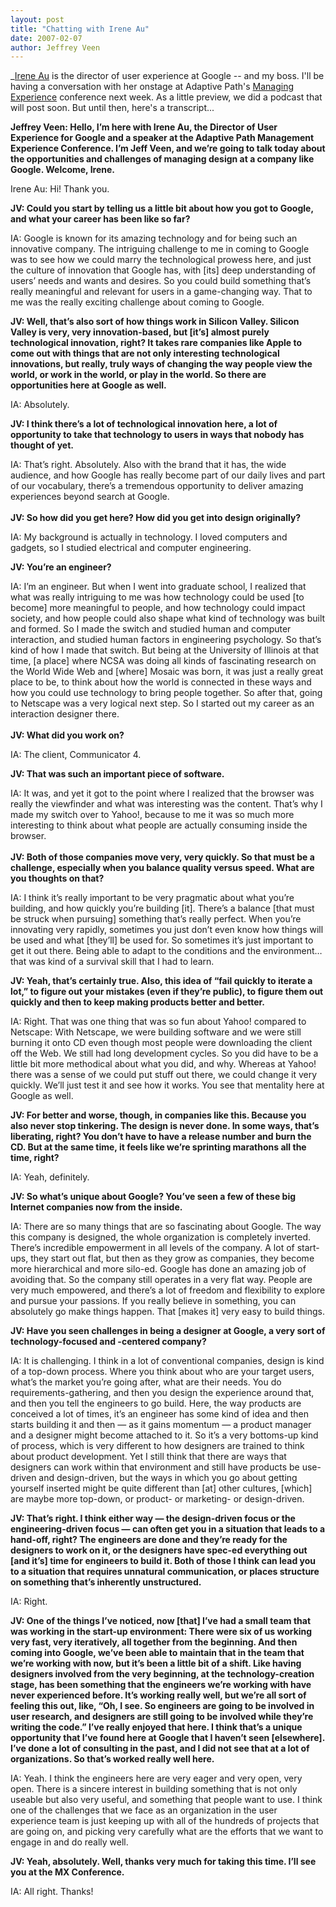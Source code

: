 ```yaml
--- 
layout: post
title: "Chatting with Irene Au"
date: 2007-02-07
author: Jeffrey Veen
---
```

<p>_<a href="http://www.linkedin.com/pub/0/22/497">Irene Au</a> is the director of user experience at Google -- and my boss. I'll be having a conversation with her onstage at Adaptive Path's <a href="http://www.adaptivepath.com/events/2007/feb/">Managing Experience</a> conference next week. As a little preview, we did a podcast that will post soon. But until then, here's a transcript... </p>

<p><strong>Jeffrey Veen: Hello, I&rsquo;m here with Irene Au, the Director of User Experience for Google and a speaker at the Adaptive Path Management Experience Conference. I&rsquo;m Jeff Veen, and we&rsquo;re going to talk today about the opportunities and challenges of managing design at a company like Google. Welcome, Irene.</strong></p>
<p>Irene Au: Hi! Thank you.</p>
<p><strong>JV: Could you start by telling us a little bit about how you got to Google, and what your career has been like so far?</strong></p>
<p>IA: Google is known for its amazing technology and for being such an innovative company. The intriguing challenge to me in coming to Google was to see how we could marry the technological prowess here, and just the culture of innovation that Google has, with [its] deep understanding of users&rsquo; needs and wants and desires. So you could build something that&rsquo;s really meaningful and relevant for users in a game-changing way. That to me was the really exciting challenge about coming to Google.</p>
<p><strong>JV: Well, that&rsquo;s also sort of how things work in Silicon Valley. Silicon Valley is very, very innovation-based, but [it&#8217;s] almost purely technological innovation, right? It takes rare companies like Apple to come out with things that are not only interesting technological innovations, but really, truly ways of changing the way people view the world, or work in the world, or play in the world. So there are opportunities here at Google as well.</strong></p>
<p>IA: Absolutely.</p>
<p><strong>JV: I think there&rsquo;s a lot of technological innovation here, a lot of opportunity to take that technology to users in ways that nobody has thought of yet.</strong></p>
<p>IA: That&rsquo;s right. Absolutely. Also with the brand that it has, the wide audience, and how Google has really become part of our daily lives and part of our vocabulary, there&rsquo;s a tremendous opportunity to deliver amazing experiences beyond search at Google.<br />
<strong><br />
JV: So how did you get here? How did you get into design originally?</strong></p>
<p>IA: My background is actually in technology. I loved computers and gadgets, so I studied electrical and computer engineering.</p>
<p><strong>JV: You&rsquo;re an engineer?</strong></p>
<p>IA: I&rsquo;m an engineer. But when I went into graduate school, I realized that what was really intriguing to me was how technology could be used [to become] more meaningful to people, and how technology could impact society, and how people could also shape what kind of technology was built and formed. So I made the switch and studied human and computer interaction, and studied human factors in engineering psychology. So that&rsquo;s kind of how I made that switch. But being at the University of Illinois at that time, [a place] where NCSA was doing all kinds of fascinating research on the World Wide Web and [where] Mosaic was born, it was just a really great place to be, to think about how the world is connected in these ways and how you could use technology to bring people together. So after that, going to Netscape was a very logical next step. So I started out my career as an interaction designer there.<br />
<strong><br />
JV: What did you work on?</strong></p>
<p>IA: The client, Communicator 4.</p>
<p><strong>JV: That was such an important piece of software.</strong></p>
<p>IA: It was, and yet it got to the point where I realized that the browser was really the viewfinder and what was interesting was the content. That&rsquo;s why I made my switch over to Yahoo!, because to me it was so much more interesting to think about what people are actually consuming inside the browser.<br />
<strong><br />
JV: Both of those companies move very, very quickly. So that must be a challenge, especially when you balance quality versus speed. What are you thoughts on that?</strong></p>
<p>IA: I think it&rsquo;s really important to be very pragmatic about what you&rsquo;re building, and how quickly you&rsquo;re building [it]. There&rsquo;s a balance [that must be struck when pursuing] something that&rsquo;s really perfect. When you&rsquo;re innovating very rapidly, sometimes you just don&rsquo;t even know how things will be used and what [they&#8217;ll] be used for. So sometimes it&rsquo;s just important to get it out there. Being able to adapt to the conditions and the environment&#8230;that was kind of a survival skill that I had to learn.</p>
<p><strong>JV: Yeah, that&rsquo;s certainly true. Also, this idea of &#8220;fail quickly to iterate a lot,&#8221; to figure out your mistakes (even if they&rsquo;re public), to figure them out quickly and then to keep making products better and better.</strong></p>
<p>IA: Right. That was one thing that was so fun about Yahoo! compared to Netscape: With Netscape, we were building software and we were still burning it onto CD even though most people were downloading the client off the Web. We still had long development cycles. So you did have to be a little bit more methodical about what you did, and why. Whereas at Yahoo! there was a sense of we could put stuff out there, we could change it very quickly. We&rsquo;ll just test it and see how it works. You see that mentality here at Google as well.</p>
<p><strong>JV: For better and worse, though, in companies like this. Because you also never stop tinkering. The design is never done. In some ways, that&rsquo;s liberating, right? You don&rsquo;t have to have a release number and burn the CD. But at the same time, it feels like we&rsquo;re sprinting marathons all the time, right?</strong></p>
<p>IA: Yeah, definitely.</p>
<p><strong>JV: So what&rsquo;s unique about Google? You&rsquo;ve seen a few of these big Internet companies now from the inside.</strong></p>
<p>IA: There are so many things that are so fascinating about Google. The way this company is designed, the whole organization is completely inverted. There&rsquo;s incredible empowerment in all levels of the company. A lot of start-ups, they start out flat, but then as they grow as companies, they become more hierarchical and more silo-ed. Google has done an amazing job of avoiding that. So the company still operates in a very flat way. People are very much empowered, and there&rsquo;s a lot of freedom and flexibility to explore and pursue your passions. If you really believe in something, you can absolutely go make things happen. That [makes it] very easy to build things.</p>
<p><strong>JV: Have you seen challenges in being a designer at Google, a very sort of technology-focused and -centered company?</strong></p>
<p>IA: It is challenging. I think in a lot of conventional companies, design is kind of a top-down process. Where you think about who are your target users, what&rsquo;s the market you&rsquo;re going after, what are their needs. You do requirements-gathering, and then you design the experience around that, and then you tell the engineers to go build. Here, the way products are conceived a lot of times, it&rsquo;s an engineer has some kind of idea and then starts building it and then &#8212; as it gains momentum &#8212; a product manager and a designer might become attached to it. So it&rsquo;s a very bottoms-up kind of process, which is very different to how designers are trained to think about product development. Yet I still think that there are ways that designers can work within that environment and still have products be use-driven and design-driven, but the ways in which you go about getting yourself inserted might be quite different than [at] other cultures, [which] are maybe more top-down, or product- or marketing- or design-driven.</p>
<p><strong>JV: That&rsquo;s right. I think either way &#8212; the design-driven focus or the engineering-driven focus &#8212; can often get you in a situation that leads to a hand-off, right? The engineers are done and they&rsquo;re ready for the designers to work on it, or the designers have spec-ed everything out [and it&#8217;s] time for engineers to build it. Both of those I think can lead you to a situation that requires unnatural communication, or places structure on something that&rsquo;s inherently unstructured.</strong></p>
<p>IA: Right.</p>
<p><strong>JV: One of the things I&rsquo;ve noticed, now [that] I&rsquo;ve had a small team that was working in the start-up environment: There were six of us working very fast, very iteratively, all together from the beginning. And then coming into Google, we&rsquo;ve been able to maintain that in the team that we&rsquo;re working with now, but it&rsquo;s been a little bit of a shift. Like having designers involved from the very beginning, at the technology-creation stage, has been something that the engineers we&rsquo;re working with have never experienced before. It&rsquo;s working really well, but we&rsquo;re all sort of feeling this out, like, &ldquo;Oh, I see. So engineers are going to be involved in user research, and designers are still going to be involved while they&rsquo;re writing the code.&rdquo; I&rsquo;ve really enjoyed that here. I think that&rsquo;s a unique opportunity that I&rsquo;ve found here at Google that I haven&rsquo;t seen [elsewhere]. I&#8217;ve done a lot of consulting in the past, and I did not see that at a lot of organizations. So that&rsquo;s worked really well here.</strong></p>
<p>IA: Yeah. I think the engineers here are very eager and very open, very open. There is a sincere interest in building something that is not only useable but also very useful, and something that people want to use. I think one of the challenges that we face as an organization in the user experience team is just keeping up with all of the hundreds of projects that are going on, and picking very carefully what are the efforts that we want to engage in and do really well.</p>
<p><strong>JV: Yeah, absolutely. Well, thanks very much for taking this time. I&rsquo;ll see you at the MX Conference.</strong></p>
<p>IA: All right. Thanks!
</p>

&#8203;